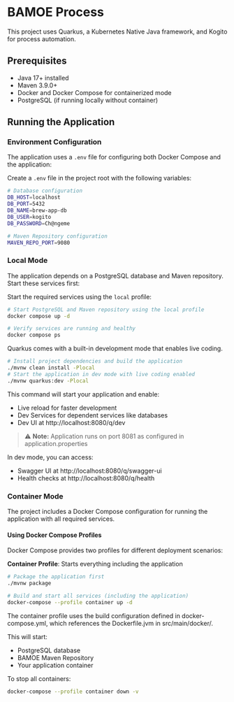 # BAMOE Process

This project uses Quarkus, a Kubernetes Native Java framework, and Kogito for process automation.

## Prerequisites

- Java 17+ installed
- Maven 3.9.0+
- Docker and Docker Compose for containerized mode
- PostgreSQL (if running locally without container)

## Running the Application

### Environment Configuration

The application uses a `.env` file for configuring both Docker Compose and the application:

Create a `.env` file in the project root with the following variables:

```bash
# Database configuration
DB_HOST=localhost
DB_PORT=5432
DB_NAME=brew-app-db
DB_USER=kogito
DB_PASSWORD=Ch@ngeme

# Maven Repository configuration
MAVEN_REPO_PORT=9080

```

### Local Mode

The application depends on a PostgreSQL database and Maven repository. Start these services first:

Start the required services using the `local` profile:

```bash
# Start PostgreSQL and Maven repository using the local profile
docker compose up -d

# Verify services are running and healthy
docker compose ps
```

Quarkus comes with a built-in development mode that enables live coding.

```bash
# Install project dependencies and build the application
./mvnw clean install -Plocal
# Start the application in dev mode with live coding enabled
./mvnw quarkus:dev -Plocal
```

This command will start your application and enable:
- Live reload for faster development
- Dev Services for dependent services like databases
- Dev UI at http://localhost:8080/q/dev

> :warning: **Note:** Application runs on port 8081 as configured in application.properties

In dev mode, you can access:
- Swagger UI at http://localhost:8080/q/swagger-ui
- Health checks at http://localhost:8080/q/health

### Container Mode

The project includes a Docker Compose configuration for running the application with all required services.

#### Using Docker Compose Profiles

Docker Compose provides two profiles for different deployment scenarios:

**Container Profile**: Starts everything including the application
   ```bash
   # Package the application first
   ./mvnw package

   # Build and start all services (including the application)
   docker-compose --profile container up -d
   ```

The container profile uses the build configuration defined in docker-compose.yml, which references the Dockerfile.jvm in src/main/docker/.

This will start:
- PostgreSQL database
- BAMOE Maven Repository
- Your application container

To stop all containers:

```bash
docker-compose --profile container down -v
```
